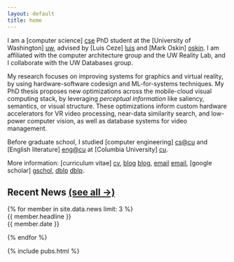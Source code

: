 ```yaml
---
layout: default
title: home
---
```


I am a [computer science] [cse] PhD student at the [University of Washington] [uw], advised by [Luis Ceze] [luis] and [Mark Oskin] [oskin]. I am affiliated with the computer architecture group and the UW Reality Lab, and I collaborate with the UW Databases group.

My research focuses on improving systems for graphics and virtual reality, by using hardware-software codesign and ML-for-systems techniques.
My PhD thesis proposes new optimizations across the mobile-cloud visual computing stack, by leveraging *perceptual information* like saliency, semantics, or visual structure.
These optimizations inform custom hardware accelerators for VR video processing, near-data similarity search, and low-power computer vision, as well as database systems for video management.

Before graduate school, I studied [computer engineering] [cs@cu] and [English literature] [eng@cu] at [Columbia University] [cu]. 

[cse]: http://cs.washington.edu/
[uw]: http://washington.edu
[luis]: http://homes.cs.washington.edu/~luisceze
[oskin]: http://homes.cs.washington.edu/~oskin
[cs@cu]: http://www.cs.columbia.edu
[eng@cu]: http://english.columbia.edu
[cu]: http://www.columbia.edu
[vr-sampa]: http://sampa.cs.washington.edu/projects/vr-hw.html



More information: [curriculum vitae] [cv], [blog] [blog], [email] [email], [google scholar] [gschol], [dblp] [dblp].

[cv]: {{site.baseurl}}/web-cv.html
[blog]: http://amritamaz.net/blog
[email]: mailto:amrita@cs.washington.edu
[etc]: http://amritamaz.net
[gschol]: https://scholar.google.com/citations?hl=en&user=umX575MAAAAJ
[dblp]: https://dblp.uni-trier.de/pers/hd/m/Mazumdar:Amrita

<section id="news">
<h2>Recent News <a id="h2link" href="{{site.baseurl}}/news.html">(see all &rarr;)</a></h2>
{% for member in site.data.news limit: 3 %}
<div id="news-item">
<span class="news_text">{{ member.headline }}</span><br />
<span class="news_date">{{ member.date }}</span>
</div>


{% endfor %}

</section>

{% include pubs.html %}
